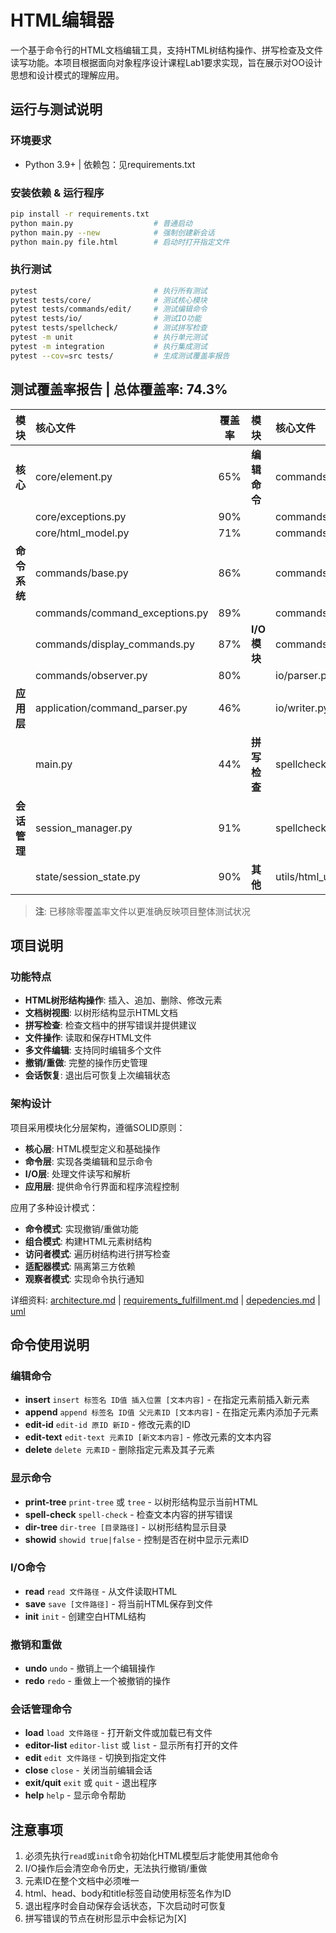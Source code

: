 # HTML编辑器

一个基于命令行的HTML文档编辑工具，支持HTML树结构操作、拼写检查及文件读写功能。本项目根据面向对象程序设计课程Lab1要求实现，旨在展示对OO设计思想和设计模式的理解应用。

## 运行与测试说明

### 环境要求
- Python 3.9+ | 依赖包：见requirements.txt

### 安装依赖 & 运行程序
```bash
pip install -r requirements.txt
python main.py                  # 普通启动
python main.py --new            # 强制创建新会话
python main.py file.html        # 启动时打开指定文件
```

### 执行测试
```bash
pytest                          # 执行所有测试
pytest tests/core/              # 测试核心模块
pytest tests/commands/edit/     # 测试编辑命令
pytest tests/io/                # 测试IO功能
pytest tests/spellcheck/        # 测试拼写检查
pytest -m unit                  # 执行单元测试
pytest -m integration           # 执行集成测试
pytest --cov=src tests/         # 生成测试覆盖率报告
```

## 测试覆盖率报告 | 总体覆盖率: 74.3%

| 模块 | 核心文件 | 覆盖率 | 模块 | 核心文件 | 覆盖率 |
|:-----|:---------|:-----:|:-----|:---------|:-----:|
| **核心** | core/element.py | 65% | **编辑命令** | commands/edit/append_command.py | 92% |
| | core/exceptions.py | 90% | | commands/edit/delete_command.py | 90% |
| | core/html_model.py | 71% | | commands/edit/edit_id_command.py | 80% |
| **命令系统** | commands/base.py | 86% | | commands/edit/edit_text_command.py | 82% |
| | commands/command_exceptions.py | 89% | | commands/edit/insert_command.py | 77% |
| | commands/display_commands.py | 87% | **I/O模块** | commands/io_commands.py | 78% |
| | commands/observer.py | 80% | | io/parser.py | 62% |
| **应用层** | application/command_parser.py | 46% | | io/writer.py | 64% |
| | main.py | 44% | **拼写检查** | spellcheck/checker.py | 75% |
| **会话管理** | session_manager.py | 91% | | spellcheck/adapters/language_tool.py | 20% |
| | state/session_state.py | 90% | **其他** | utils/html_utils.py | 33% |

> **注**: 已移除零覆盖率文件以更准确反映项目整体测试状况

## 项目说明

### 功能特点
- **HTML树形结构操作**: 插入、追加、删除、修改元素
- **文档树视图**: 以树形结构显示HTML文档
- **拼写检查**: 检查文档中的拼写错误并提供建议
- **文件操作**: 读取和保存HTML文件
- **多文件编辑**: 支持同时编辑多个文件
- **撤销/重做**: 完整的操作历史管理
- **会话恢复**: 退出后可恢复上次编辑状态

### 架构设计
项目采用模块化分层架构，遵循SOLID原则：
- **核心层**: HTML模型定义和基础操作
- **命令层**: 实现各类编辑和显示命令
- **I/O层**: 处理文件读写和解析
- **应用层**: 提供命令行界面和程序流程控制

应用了多种设计模式：
- **命令模式**: 实现撤销/重做功能
- **组合模式**: 构建HTML元素树结构
- **访问者模式**: 遍历树结构进行拼写检查
- **适配器模式**: 隔离第三方依赖
- **观察者模式**: 实现命令执行通知

详细资料: [architecture.md](docs/architecture.md) | [requirements_fulfillment.md](docs\requirements_fulfillment.md) | [depedencies.md](docs\detailed_dependencies.md) | [uml](docs\uml_complete_diagram.md)

## 命令使用说明

### 编辑命令
- **insert** `insert 标签名 ID值 插入位置 [文本内容]` - 在指定元素前插入新元素
- **append** `append 标签名 ID值 父元素ID [文本内容]` - 在指定元素内添加子元素
- **edit-id** `edit-id 原ID 新ID` - 修改元素的ID
- **edit-text** `edit-text 元素ID [新文本内容]` - 修改元素的文本内容
- **delete** `delete 元素ID` - 删除指定元素及其子元素

### 显示命令
- **print-tree** `print-tree` 或 `tree` - 以树形结构显示当前HTML
- **spell-check** `spell-check` - 检查文本内容的拼写错误
- **dir-tree** `dir-tree [目录路径]` - 以树形结构显示目录
- **showid** `showid true|false` - 控制是否在树中显示元素ID

### I/O命令
- **read** `read 文件路径` - 从文件读取HTML
- **save** `save [文件路径]` - 将当前HTML保存到文件
- **init** `init` - 创建空白HTML结构

### 撤销和重做
- **undo** `undo` - 撤销上一个编辑操作
- **redo** `redo` - 重做上一个被撤销的操作

### 会话管理命令
- **load** `load 文件路径` - 打开新文件或加载已有文件
- **editor-list** `editor-list` 或 `list` - 显示所有打开的文件
- **edit** `edit 文件路径` - 切换到指定文件
- **close** `close` - 关闭当前编辑会话
- **exit/quit** `exit` 或 `quit` - 退出程序
- **help** `help` - 显示命令帮助

## 注意事项
1. 必须先执行`read`或`init`命令初始化HTML模型后才能使用其他命令
2. I/O操作后会清空命令历史，无法执行撤销/重做
3. 元素ID在整个文档中必须唯一
4. html、head、body和title标签自动使用标签名作为ID
5. 退出程序时会自动保存会话状态，下次启动时可恢复
6. 拼写错误的节点在树形显示中会标记为[X]
